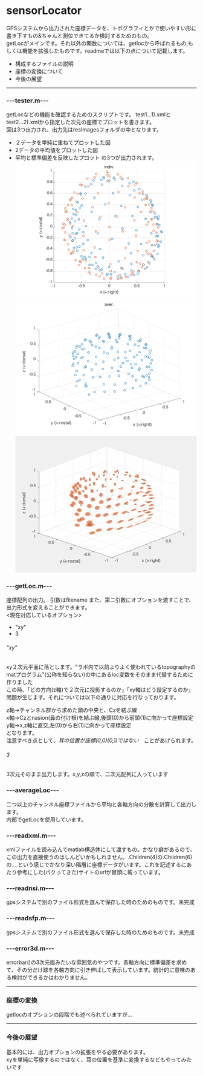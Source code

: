 # sensorLocator

GPSシステムから出力された座標データを、トポグラフィとかで使いやすい形に書き下すもの&ちゃんと測位できてるか検討するためのもの。<br>
getLocがメインです。それ以外の関数については、getlocから呼ばれるもの,もしくは機能を拡張したものです。readmeでは以下の点について記載します。
- 構成するファイルの説明
- 座標の変換について
- 今後の展望

----
### ---tester.m---
getLocなどの機能を確認するためのスクリプトです。
test1...1).xmlとtest2...2).xmlから指定した次元の座標でプロットを書きます。<br>
図は3つ出力され、出力先はresImagesフォルダの中となります。<br>
- ２データを単純に重ねてプロットした図
- 2データの平均値をプロットした図
- 平均と標準偏差を反映したプロット
の3つが出力されます。<br>
![こんなのできます1](https://github.com/moffmofu/sensorLocator/blob/master/resImages/indiv_dim-xy_unit-np1.png "こんなのできます1")<br>
![こんなのできます2](https://github.com/moffmofu/sensorLocator/blob/master/resImages/aver_dim-3_unit-np1.png "こんなのできます2")<br>
![こんなのできます3](https://github.com/moffmofu/sensorLocator/blob/master/resImages/show.gif "こんなのできます3")<br>


### ---getLoc.m---

座標配列の出力。
引数はfilename
また、第二引数にオプションを渡すことで、出力形式を変えることができます。
<br><現在対応しているオプション>
- "xy"
- 3


###### "xy"
xy２次元平面に落とします。"ラボ内で以前よりよく使われているtopographyのmatプログラム"(公称を知らない)の中にあるloc変数をそのまま代替するために作りました<br>
この時、「どの方向(z軸)で２次元に投影するのか」「xy軸はどう設定するのか」問題が生じます。それについては以下の通りに対応を行なっております。

z軸→チャンネル群から求めた頭の中央と、Czを結ぶ線<br>
x軸→Czとnasion(鼻の付け根)を結ぶ線,後頭(0)から前頭(1)に向かって座標設定<br>
y軸→x,z軸に直交,左(0)から右(1)に向かって座標設定<br>
となります。<br>
注意すべき点として、*耳の位置が座標(0,0)(0,1)ではない*　ことがあげられます。

###### 3
3次元そのまま出力します。x,y,zの順で、二次元配列に入っています

### ---averageLoc---
二つ以上のチャンネル座標ファイルから平均と各軸方向の分散を計算して出力します。<br>
内部でgetLocを使用しています。

### ---readxml.m---
xmlファイルを読み込んでmatlab構造体にして渡すもの。かなり癖があるので、この出力を直接使うのはしんどいかもしれません。.Children(4)の.Children(6)の....という感じでかなり深い階層に座標データがいます。これを記述するにあたり参考にした(パクってきた)サイトのurlが冒頭に載っています。

### ---readnsi.m---
gpsシステムで別のファイル形式を選んで保存した時のためのものです。未完成

### ---readsfp.m---
gpsシステムで別のファイル形式を選んで保存した時のためのものです。未完成

### ---error3d.m---
errorbar()の3次元版みたいな雰囲気のやつです。各軸方向に標準偏差を求めて、その分だけ球を各軸方向に引き伸ばして表示しています。統計的に意味のある検討ができるかはわかりません。

----

### 座標の変換
getlocのオプションの段階でも述べられていますが...

-----

### 今後の展望
基本的には、出力オプションの拡張をやる必要があります。<br>
xyを単純に写像するのではなく、耳の位置を基準に変換するなどもやってみたいです<br>
